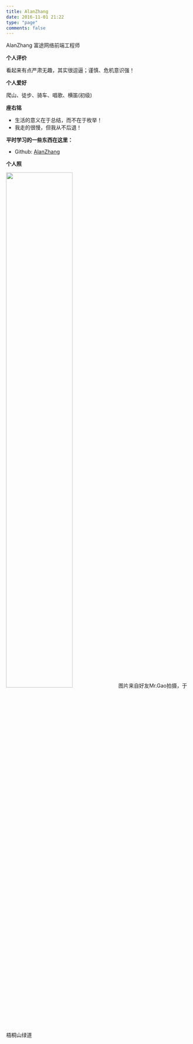 ```yaml
---
title: AlanZhang
date: 2016-11-01 21:22
type: "page"
comments: false
---
```


AlanZhang 富途网络前端工程师 

**个人评价**

看起来有点严肃无趣，其实很逗逼；谨慎、危机意识强！

**个人爱好**

爬山、徒步、骑车、唱歌、横笛(初级)

**座右铭**

- 生活的意义在于总结，而不在于枚举！
- 我走的很慢，但我从不后退！

**平时学习的一些东西在这里：**
- Github: [AlanZhang](https://github.com/AlanZhang001)

**个人照**

<img src="/images/alanzhang/alanzhang.jpg" style="width:60%" />
图片来自好友Mr.Gao拍摄，于梧桐山绿道